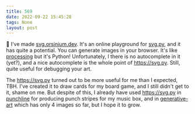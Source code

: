 ```yaml
---
title: 569
date: 2022-09-22 15:45:28
tags: None
layout: post
---
```


🐍 I've made [svg.orsinium.dev](https://svg.orsinium.dev/). It's an online playground for [svg.py](https://github.com/orsinium-labs/svg.py), and it has quite a potential. You can generate images in your browser. It's like [processing](https://processing.org/) but it's Python! Unfortunately, I there is no autocomplete in it (yet?), and a nice autocomplete is the whole point of <https://svg.py>. Still, quite useful for debugging your art.

The <https://svg.py> turned out to be more useful for me than I expected, TBH. I've created it to draw cards for my board game, and I still didn't get to it, shame on me. But despite of this, I already have used <https://svg.py> in [punchline](https://github.com/orsinium-labs/punchline) for producing punch stripes for my music box, and in [generative-art](https://github.com/orsinium-labs/generative-art) which has only 4 images so far, but I hope it to grow.
